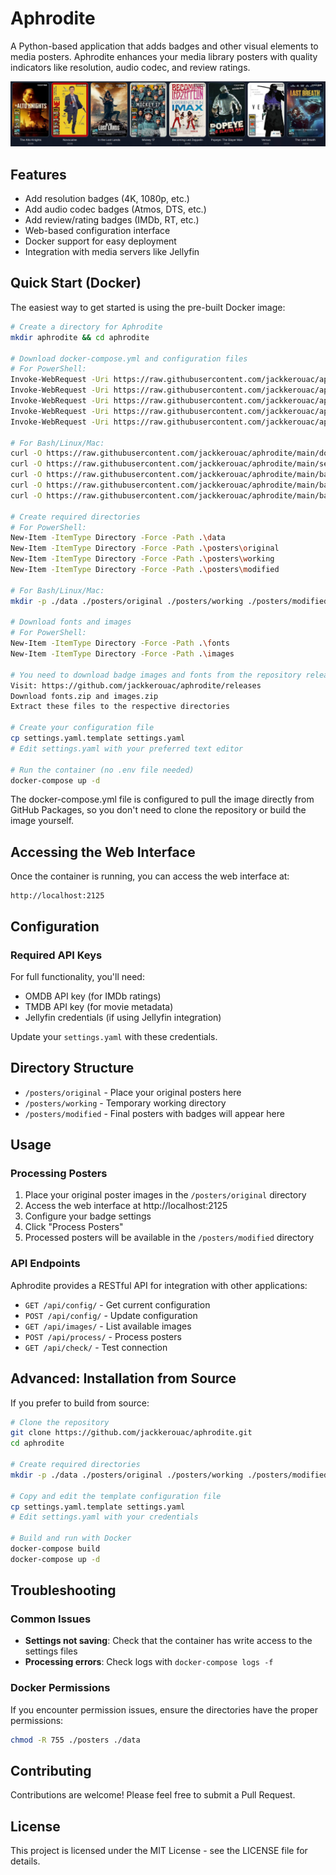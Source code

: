 # Aphrodite

A Python-based application that adds badges and other visual elements to media posters. Aphrodite enhances your media library posters with quality indicators like resolution, audio codec, and review ratings.

![Example Image](https://github.com/jackkerouac/aphrodite/blob/main/example01.png)

## Features

- Add resolution badges (4K, 1080p, etc.)
- Add audio codec badges (Atmos, DTS, etc.)
- Add review/rating badges (IMDb, RT, etc.)
- Web-based configuration interface
- Docker support for easy deployment
- Integration with media servers like Jellyfin

## Quick Start (Docker)

The easiest way to get started is using the pre-built Docker image:

```bash
# Create a directory for Aphrodite
mkdir aphrodite && cd aphrodite

# Download docker-compose.yml and configuration files
# For PowerShell:
Invoke-WebRequest -Uri https://raw.githubusercontent.com/jackkerouac/aphrodite/main/docker-compose.yml -OutFile docker-compose.yml
Invoke-WebRequest -Uri https://raw.githubusercontent.com/jackkerouac/aphrodite/main/settings.yaml.template -OutFile settings.yaml.template
Invoke-WebRequest -Uri https://raw.githubusercontent.com/jackkerouac/aphrodite/main/badge_settings_audio.yml -OutFile badge_settings_audio.yml
Invoke-WebRequest -Uri https://raw.githubusercontent.com/jackkerouac/aphrodite/main/badge_settings_resolution.yml -OutFile badge_settings_resolution.yml
Invoke-WebRequest -Uri https://raw.githubusercontent.com/jackkerouac/aphrodite/main/badge_settings_review.yml -OutFile badge_settings_review.yml

# For Bash/Linux/Mac:
curl -O https://raw.githubusercontent.com/jackkerouac/aphrodite/main/docker-compose.yml
curl -O https://raw.githubusercontent.com/jackkerouac/aphrodite/main/settings.yaml.template
curl -O https://raw.githubusercontent.com/jackkerouac/aphrodite/main/badge_settings_audio.yml
curl -O https://raw.githubusercontent.com/jackkerouac/aphrodite/main/badge_settings_resolution.yml
curl -O https://raw.githubusercontent.com/jackkerouac/aphrodite/main/badge_settings_review.yml

# Create required directories
# For PowerShell:
New-Item -ItemType Directory -Force -Path .\data
New-Item -ItemType Directory -Force -Path .\posters\original
New-Item -ItemType Directory -Force -Path .\posters\working
New-Item -ItemType Directory -Force -Path .\posters\modified

# For Bash/Linux/Mac:
mkdir -p ./data ./posters/original ./posters/working ./posters/modified ./fonts ./images

# Download fonts and images
# For PowerShell:
New-Item -ItemType Directory -Force -Path .\fonts
New-Item -ItemType Directory -Force -Path .\images

# You need to download badge images and fonts from the repository release page
Visit: https://github.com/jackkerouac/aphrodite/releases
Download fonts.zip and images.zip
Extract these files to the respective directories

# Create your configuration file
cp settings.yaml.template settings.yaml
# Edit settings.yaml with your preferred text editor

# Run the container (no .env file needed)
docker-compose up -d
```

The docker-compose.yml file is configured to pull the image directly from GitHub Packages, so you don't need to clone the repository or build the image yourself.

## Accessing the Web Interface

Once the container is running, you can access the web interface at:

```
http://localhost:2125
```

## Configuration

### Required API Keys

For full functionality, you'll need:
- OMDB API key (for IMDb ratings)
- TMDB API key (for movie metadata)
- Jellyfin credentials (if using Jellyfin integration)

Update your `settings.yaml` with these credentials.

## Directory Structure

- `/posters/original` - Place your original posters here
- `/posters/working` - Temporary working directory
- `/posters/modified` - Final posters with badges will appear here

## Usage

### Processing Posters

1. Place your original poster images in the `/posters/original` directory
2. Access the web interface at http://localhost:2125
3. Configure your badge settings
4. Click "Process Posters"
5. Processed posters will be available in the `/posters/modified` directory

### API Endpoints

Aphrodite provides a RESTful API for integration with other applications:

- `GET /api/config/` - Get current configuration
- `POST /api/config/` - Update configuration
- `GET /api/images/` - List available images
- `POST /api/process/` - Process posters
- `GET /api/check/` - Test connection

## Advanced: Installation from Source

If you prefer to build from source:

```bash
# Clone the repository
git clone https://github.com/jackkerouac/aphrodite.git
cd aphrodite

# Create required directories
mkdir -p ./data ./posters/original ./posters/working ./posters/modified

# Copy and edit the template configuration file
cp settings.yaml.template settings.yaml
# Edit settings.yaml with your credentials

# Build and run with Docker
docker-compose build
docker-compose up -d
```

## Troubleshooting

### Common Issues

- **Settings not saving**: Check that the container has write access to the settings files
- **Processing errors**: Check logs with `docker-compose logs -f`

### Docker Permissions

If you encounter permission issues, ensure the directories have the proper permissions:

```bash
chmod -R 755 ./posters ./data
```

## Contributing

Contributions are welcome! Please feel free to submit a Pull Request.

## License

This project is licensed under the MIT License - see the LICENSE file for details.
